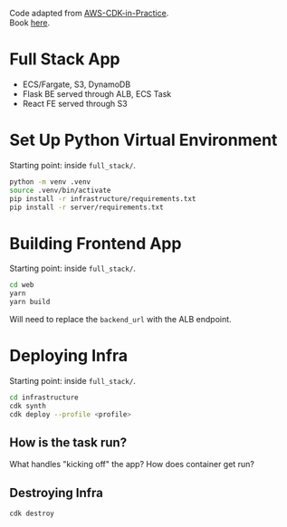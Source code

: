 Code adapted from [AWS-CDK-in-Practice](https://github.com/PacktPublishing/AWS-CDK-in-Practice/tree/main).  
Book [here](https://www.packtpub.com/product/aws-cdk-in-practice/9781801812399).  

# Full Stack App
* ECS/Fargate, S3, DynamoDB  
* Flask BE served through ALB, ECS Task  
* React FE served through S3  


# Set Up Python Virtual Environment
Starting point: inside `full_stack/`.  
```sh
python -m venv .venv
source .venv/bin/activate
pip install -r infrastructure/requirements.txt
pip install -r server/requirements.txt
```  

# Building Frontend App
Starting point: inside `full_stack/`.  
```sh
cd web
yarn
yarn build
```  
Will need to replace the `backend_url` with the ALB endpoint.  

# Deploying Infra
Starting point: inside `full_stack/`.  
```sh
cd infrastructure
cdk synth
cdk deploy --profile <profile>
```  

## How is the task run? 
What handles "kicking off" the app? How does container get run?  

## Destroying Infra
```sh
cdk destroy
```  
